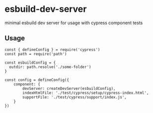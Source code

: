 # esbuild-dev-server

minimal esbuild dev server for usage with cypress component tests

## Usage
```
const { defineConfig } = require('cypress')
const path = require('path')

const esbuildConfig = {
  outdir: path.resolve('./some-folder')
}

const config = defineConfig({
    component: {
        devServer: createDevServer(esbuildConfig),
        indexHtmlFile: './test/cypress/setup/cypress-index.html',
        supportFile: './test/cypress/support/index.js',
    }
})
```
